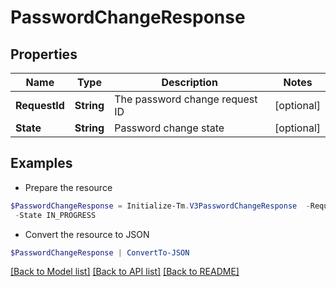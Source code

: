 # PasswordChangeResponse
## Properties

Name | Type | Description | Notes
------------ | ------------- | ------------- | -------------
**RequestId** | **String** | The password change request ID | [optional] 
**State** | **String** | Password change state | [optional] 

## Examples

- Prepare the resource
```powershell
$PasswordChangeResponse = Initialize-Tm.V3PasswordChangeResponse  -RequestId 089899f13a8f4da7824996191587bab9 `
 -State IN_PROGRESS
```

- Convert the resource to JSON
```powershell
$PasswordChangeResponse | ConvertTo-JSON
```

[[Back to Model list]](../README.md#documentation-for-models) [[Back to API list]](../README.md#documentation-for-api-endpoints) [[Back to README]](../README.md)

